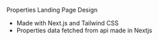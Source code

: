 Properties Landing Page Design  
- Made with Next.js and Tailwind CSS
- Properties data fetched from api made in Nextjs 

